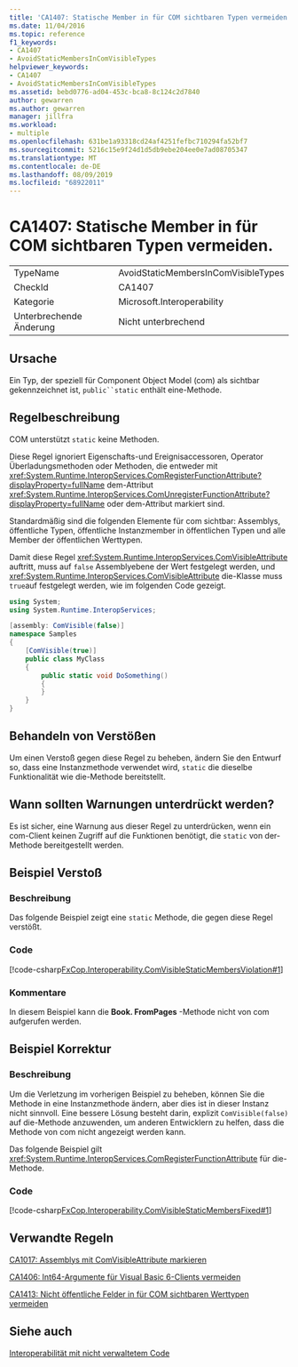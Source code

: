 ```yaml
---
title: 'CA1407: Statische Member in für COM sichtbaren Typen vermeiden.'
ms.date: 11/04/2016
ms.topic: reference
f1_keywords:
- CA1407
- AvoidStaticMembersInComVisibleTypes
helpviewer_keywords:
- CA1407
- AvoidStaticMembersInComVisibleTypes
ms.assetid: bebd0776-ad04-453c-bca8-8c124c2d7840
author: gewarren
ms.author: gewarren
manager: jillfra
ms.workload:
- multiple
ms.openlocfilehash: 631be1a93318cd24af4251fefbc710294fa52bf7
ms.sourcegitcommit: 5216c15e9f24d1d5db9ebe204ee0e7ad08705347
ms.translationtype: MT
ms.contentlocale: de-DE
ms.lasthandoff: 08/09/2019
ms.locfileid: "68922011"
---
```

# <a name="ca1407-avoid-static-members-in-com-visible-types"></a>CA1407: Statische Member in für COM sichtbaren Typen vermeiden.

|||
|-|-|
|TypeName|AvoidStaticMembersInComVisibleTypes|
|CheckId|CA1407|
|Kategorie|Microsoft.Interoperability|
|Unterbrechende Änderung|Nicht unterbrechend|

## <a name="cause"></a>Ursache
Ein Typ, der speziell für Component Object Model (com) als sichtbar gekennzeichnet ist, `public``static` enthält eine-Methode.

## <a name="rule-description"></a>Regelbeschreibung
COM unterstützt `static` keine Methoden.

Diese Regel ignoriert Eigenschafts-und Ereignisaccessoren, Operator Überladungsmethoden oder Methoden, die entweder mit <xref:System.Runtime.InteropServices.ComRegisterFunctionAttribute?displayProperty=fullName> dem-Attribut <xref:System.Runtime.InteropServices.ComUnregisterFunctionAttribute?displayProperty=fullName> oder dem-Attribut markiert sind.

Standardmäßig sind die folgenden Elemente für com sichtbar: Assemblys, öffentliche Typen, öffentliche Instanzmember in öffentlichen Typen und alle Member der öffentlichen Werttypen.

Damit diese Regel <xref:System.Runtime.InteropServices.ComVisibleAttribute> auftritt, muss auf `false` Assemblyebene der Wert festgelegt werden, und <xref:System.Runtime.InteropServices.ComVisibleAttribute> die-Klasse muss `true`auf festgelegt werden, wie im folgenden Code gezeigt.

```csharp
using System;
using System.Runtime.InteropServices;

[assembly: ComVisible(false)]
namespace Samples
{
    [ComVisible(true)]
    public class MyClass
    {
        public static void DoSomething()
        {
        }
    }
}
```

## <a name="how-to-fix-violations"></a>Behandeln von Verstößen
Um einen Verstoß gegen diese Regel zu beheben, ändern Sie den Entwurf so, dass eine Instanzmethode verwendet wird, `static` die dieselbe Funktionalität wie die-Methode bereitstellt.

## <a name="when-to-suppress-warnings"></a>Wann sollten Warnungen unterdrückt werden?
Es ist sicher, eine Warnung aus dieser Regel zu unterdrücken, wenn ein com-Client keinen Zugriff auf die Funktionen benötigt, die `static` von der-Methode bereitgestellt werden.

## <a name="example-violation"></a>Beispiel Verstoß

### <a name="description"></a>Beschreibung
Das folgende Beispiel zeigt eine `static` Methode, die gegen diese Regel verstößt.

### <a name="code"></a>Code
[!code-csharp[FxCop.Interoperability.ComVisibleStaticMembersViolation#1](../code-quality/codesnippet/CSharp/ca1407-avoid-static-members-in-com-visible-types_1.cs)]

### <a name="comments"></a>Kommentare
In diesem Beispiel kann die **Book. FromPages** -Methode nicht von com aufgerufen werden.

## <a name="example-fix"></a>Beispiel Korrektur

### <a name="description"></a>Beschreibung
Um die Verletzung im vorherigen Beispiel zu beheben, können Sie die Methode in eine Instanzmethode ändern, aber dies ist in dieser Instanz nicht sinnvoll. Eine bessere Lösung besteht darin, explizit `ComVisible(false)` auf die-Methode anzuwenden, um anderen Entwicklern zu helfen, dass die Methode von com nicht angezeigt werden kann.

Das folgende Beispiel gilt <xref:System.Runtime.InteropServices.ComRegisterFunctionAttribute> für die-Methode.

### <a name="code"></a>Code
[!code-csharp[FxCop.Interoperability.ComVisibleStaticMembersFixed#1](../code-quality/codesnippet/CSharp/ca1407-avoid-static-members-in-com-visible-types_2.cs)]

## <a name="related-rules"></a>Verwandte Regeln
[CA1017: Assemblys mit ComVisibleAttribute markieren](../code-quality/ca1017-mark-assemblies-with-comvisibleattribute.md)

[CA1406: Int64-Argumente für Visual Basic 6-Clients vermeiden](../code-quality/ca1406-avoid-int64-arguments-for-visual-basic-6-clients.md)

[CA1413: Nicht öffentliche Felder in für COM sichtbaren Werttypen vermeiden](../code-quality/ca1413-avoid-non-public-fields-in-com-visible-value-types.md)

## <a name="see-also"></a>Siehe auch
[Interoperabilität mit nicht verwaltetem Code](/dotnet/framework/interop/index)